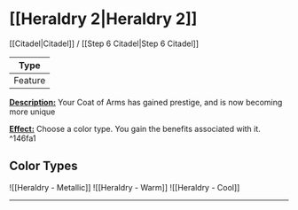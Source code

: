 # [[Heraldry 2|Heraldry 2]]
[[Citadel|Citadel]] / [[Step 6 Citadel|Step 6 Citadel]]

| Type | 
| --- |
| Feature | 
<u>**Description:**</u>  Your Coat of Arms has gained prestige, and is now becoming more unique

<u>**Effect:**</u>  Choose a color type. You gain the benefits associated with it. ^146fa1


## Color Types
![[Heraldry - Metallic]]
![[Heraldry - Warm]]
![[Heraldry - Cool]]

---
